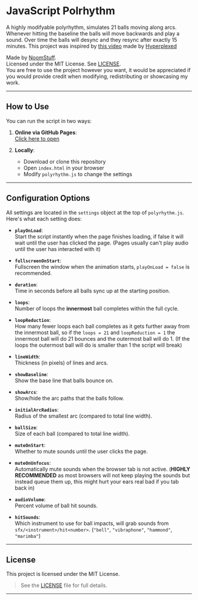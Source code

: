 # JavaScript Polrhythm

A highly modifyable polyrhythm, simulates 21 balls moving along arcs.
Whenever hitting the baseline the balls will move backwards and play a sound.
Over time the balls will desync and they resync after exactly 15 minutes. 
This project was inspired by [this video](https://youtu.be/Kt3DavtVGVE?si=bNtb1qqZ9DwNnmZU) made by [Hyperplexed](https://www.youtube.com/@Hyperplexed)

Made by [NoomStuff](https://github.com/NoomStuff).  
Licensed under the MIT License. See [LICENSE](LICENSE).  
You are free to use the project however you want, it would be appreciated if you would provide credit when modifying, redistributing or showcasing my work.

---

## How to Use

You can run the script in two ways:

1. **Online via GitHub Pages**:  
   [Click here to open](https://noomstuff.github.io/JS-Polyrhythm/)

2. **Locally**:
   - Download or clone this repository
   - Open `index.html` in your browser
   - Modify `polyrhythm.js` to change the settings

---

## Configuration Options

All settings are located in the `settings` object at the top of `polyrhythm.js`. Here's what each setting does:

- **`playOnLoad`**:  
  Start the script instantly when the page finishes loading, if false it will wait until the user has clicked the page. (Pages usually can't play audio until the user has interacted with it) 

- **`fullscreenOnStart`**:  
  Fullscreen the window when the animation starts, `playOnLoad = false` is recommended.  

- **`duration`**:  
  Time in seconds before all balls sync up at the starting position.  

- **`loops`**:  
  Number of loops the **innermost** ball completes within the full cycle.

- **`loopReduction`**:  
  How many fewer loops each ball completes as it gets further away from the innermost ball, so if the `loops = 21` and `loopReduction = 1` the innermost ball will do 21 bounces and the outermost ball will do 1. (If the loops the outermost ball will do is smaller than 1 the script will break)

- **`lineWidth`**:  
  Thickness (in pixels) of lines and arcs.  

- **`showBaseline`**:  
  Show the base line that balls bounce on.  

- **`showArcs`**:  
  Show/hide the arc paths that the balls follow.  

- **`initialArcRadius`**:  
  Radius of the smallest arc (compared to total line width).  

- **`ballSize`**:  
  Size of each ball (compared to total line width).  

- **`muteOnStart`**:  
  Whether to mute sounds until the user clicks the page.  

- **`muteOnUnfocus`**:  
  Automatically mute sounds when the browser tab is not active. (**HIGHLY RECOMMENDED** as most browsers will not keep playing the sounds but instead queue them up, this might hurt your ears real bad if you tab back in)

- **`audioVolume`**:  
  Percent volume of ball hit sounds.  

- **`hitSounds`**:  
  Which instrument to use for ball impacts, will grab sounds from `sfx/<instrument>/hit<number>`.  (`"bell"`, `"vibraphone"`, `"hammond"`, `"marimba"`)

---

## License

This project is licensed under the MIT License.
> See the [LICENSE](LICENSE) file for full details.

---
